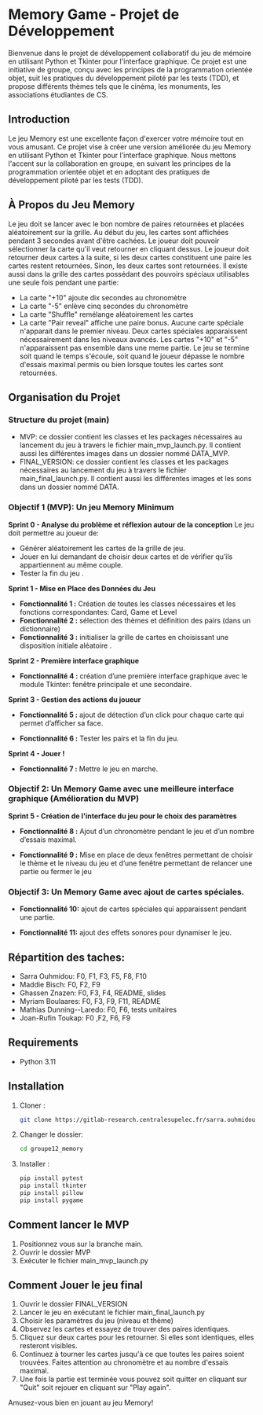 # Memory Game - Projet de Développement

Bienvenue dans le projet de développement collaboratif du jeu de mémoire en utilisant Python et Tkinter pour l'interface graphique. Ce projet est une initiative de groupe, conçu avec les principes de la programmation orientée objet, suit les pratiques du développement piloté par les tests (TDD), et propose différents thèmes tels que le cinéma, les monuments, les associations étudiantes de CS.

## Introduction
Le jeu Memory est une excellente façon d'exercer votre mémoire tout en vous amusant. Ce projet vise à créer une version améliorée du jeu Memory en utilisant Python et Tkinter pour l'interface graphique. Nous mettons l'accent sur la collaboration en groupe, en suivant les principes de la programmation orientée objet et en adoptant des pratiques de développement piloté par les tests (TDD).

## À Propos du Jeu Memory

Le jeu doit se lancer avec le bon nombre de paires retournées et placées aléatoirement sur la grille. Au début du jeu, les cartes sont affichées pendant 3 secondes avant d'être cachées. Le joueur doit pouvoir sélectionner la carte qu'il veut retourner en cliquant dessus. Le joueur doit retourner deux cartes à la suite, si les deux cartes constituent une paire les cartes restent retournées. Sinon, les deux cartes sont retournées. Il existe aussi dans la grille des cartes possédant des pouvoirs spéciaux utilisables une seule fois pendant une partie: 
- La carte "+10" ajoute dix secondes au chronomètre
- La carte "-5" enlève cinq secondes du chronomètre
- La carte "Shuffle" remélange aléatoirement les cartes
- La carte "Pair reveal" affiche une paire bonus. 
Aucune carte spéciale n'apparait dans le premier niveau.
Deux cartes spéciales apparaissent nécessairement dans les niveaux avancés.
Les cartes "+10" et "-5" n'apparaissent pas ensemble dans une meme partie.
Le jeu se termine soit quand le temps s'écoule, soit quand le joueur dépasse le nombre d'essais maximal permis ou bien lorsque toutes les cartes sont retournées.

## Organisation du Projet

### Structure du projet (main)
- MVP: ce dossier contient les classes et les packages nécessaires au lancement du jeu à travers le fichier main_mvp_launch.py. Il contient aussi les différentes images dans un dossier nommé DATA_MVP.
- FINAL_VERSION: ce dossier contient les classes et les packages nécessaires au lancement du jeu à travers le fichier main_final_launch.py. Il contient aussi les différentes images et les sons dans un dossier nommé DATA.

### Objectif 1 (MVP): Un jeu Memory Minimum

**Sprint 0 - Analyse du problème et réflexion autour de la conception**
Le jeu doit permettre au joueur de:
- Générer aléatoirement les cartes de la grille de jeu.
- Jouer en lui demandant de choisir deux cartes et de vérifier qu’ils appartiennent au même couple.
- Tester la fin du jeu .

**Sprint 1 - Mise en Place des Données du Jeu**
- **Fonctionnalité 1 :** Création de toutes les classes nécessaires et les fonctions correspondantes: Card, Game et Level 
- **Fonctionnalité 2 :** sélection des thèmes et définition des pairs (dans un dictionnaire)
- **Fonctionnalité 3 :** initialiser la grille de cartes en choisissant une disposition initiale aléatoire  .

**Sprint 2 - Première interface graphique**
- **Fonctionnalité 4 :** création d’une première interface graphique avec le module Tkinter: fenêtre principale et une secondaire. 


**Sprint 3 - Gestion des actions du joueur**
- **Fonctionnalité 5 :** ajout de détection d’un click pour chaque carte qui permet d’afficher sa face.


- **Fonctionnalité 6 :** Tester les pairs et la fin du jeu.

**Sprint 4 - Jouer !**
- **Fonctionnalité 7 :** Mettre le jeu en marche.

### Objectif 2: Un Memory Game avec une meilleure interface graphique (Amélioration du MVP)

**Sprint 5 - Création de l'interface du jeu pour le choix des paramètres**
- **Fonctionnalité 8 :** Ajout d’un chronomètre pendant le jeu et d’un nombre d’essais maximal.

- **Fonctionnalité 9 :** Mise en place de deux fenêtres  permettant de choisir le thème et le niveau du jeu et d’une fenêtre permettant de relancer une partie ou fermer le jeu

### Objectif 3: Un Memory Game avec ajout de cartes spéciales.
- **Fonctionnalité 10:**  ajout de cartes spéciales qui apparaissent pendant une partie.
 
- **Fonctionnalité 11:** ajout des effets sonores pour dynamiser le jeu.


## Répartition des taches:
- Sarra Ouhmidou: F0, F1, F3, F5, F8, F10
- Maddie Bisch: F0, F2, F9
- Ghassen Znazen: F0, F3, F4, README, slides
- Myriam Boulaares: F0, F3, F9, F11, README
- Mathias Dunning--Laredo: F0, F6, tests unitaires
- Joan-Rufin Toukap: F0 ,F2, F6, F9





## Requirements

- Python 3.11

## Installation

1. Cloner :

    ```bash
    git clone https://gitlab-research.centralesupelec.fr/sarra.ouhmidou/groupe12_memory
    ```

2. Changer le dossier:

    ```bash
    cd groupe12_memory
    ```

3. Installer :

    ```bash
    pip install pytest
    pip install tkinter
    pip install pillow
    pip install pygame
    ```

## Comment lancer le MVP
1. Positionnez vous sur la branche main.
2. Ouvrir le dossier MVP
3. Exécuter le fichier main_mvp_launch.py


## Comment Jouer le jeu final

1. Ouvrir le dossier FINAL_VERSION 
2. Lancer le jeu en exécutant le fichier main_final_launch.py
3. Choisir les paramètres du jeu (niveau et thème)
4. Observez les cartes et essayez de trouver des paires identiques.
5. Cliquez sur deux cartes pour les retourner. Si elles sont identiques, elles resteront visibles.
6. Continuez à tourner les cartes jusqu'à ce que toutes les paires soient trouvées. Faites attention au chronomètre et au nombre d'essais maximal.
7. Une fois la partie est terminée vous pouvez soit quitter en cliquant sur "Quit" soit rejouer en cliquant sur "Play again".


Amusez-vous bien en jouant au jeu Memory!







